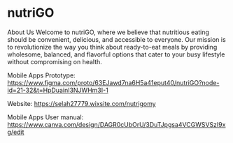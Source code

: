 # nutriGO

About Us Welcome to nutriGO, where we believe that nutritious eating should be convenient, delicious, and accessible to everyone. Our mission is to revolutionize the way you think about ready-to-eat meals by providing wholesome, balanced, and flavorful options that cater to your busy lifestyle without compromising on health.

Mobile Apps Prototype: https://www.figma.com/proto/63EJawd7na6H5a41eput40/nutriGO?node-id=21-32&t=HpDuainI3NJWHm3I-1

Website: https://selah27779.wixsite.com/nutrigomy

Mobile Apps User manual: https://www.canva.com/design/DAGR0cUbOrU/3DuTJpgsa4VCGWSVSzI9xg/edit
